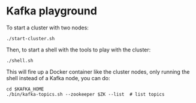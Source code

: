 # Kafka playground

To start a cluster with two nodes:

    ./start-cluster.sh


Then, to start a shell with the tools to play with the cluster:

    ./shell.sh

This will fire up a Docker container like the cluster nodes,
only running the shell instead of a Kafka node, you can do:

    cd $KAFKA_HOME
    ./bin/kafka-topics.sh --zookeeper $ZK --list  # list topics

